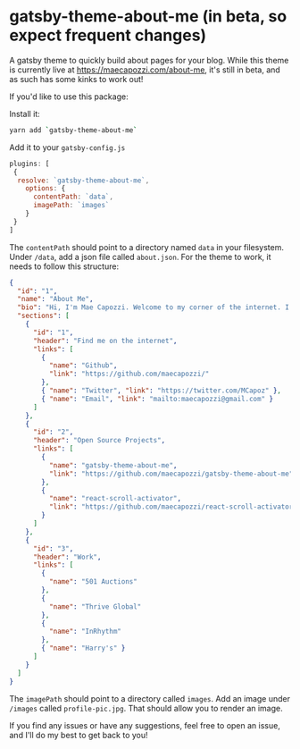 # gatsby-theme-about-me (in beta, so expect frequent changes)

A gatsby theme to quickly build about pages for your blog. While this theme is currently live at https://maecapozzi.com/about-me, it's still in beta, and as such has some kinks to work out!

If you'd like to use this package: 

Install it:

```bash
yarn add `gatsby-theme-about-me`
```
Add it to your `gatsby-config.js`

```js
plugins: [
 {
  resolve: `gatsby-theme-about-me`,
    options: {
      contentPath: `data`,
      imagePath: `images`
    }
 }
]
```

The `contentPath` should point to a directory named `data` in your filesystem. Under `/data`, add a json file called `about.json`. For the theme to work, it needs to follow this structure: 

```json
{
  "id": "1",
  "name": "About Me",
  "bio": "Hi, I'm Mae Capozzi. Welcome to my corner of the internet. I'm a Brooklyn-based software engineer interested in design systems, component libraries, and the JAMStack.",
  "sections": [
    {
      "id": "1",
      "header": "Find me on the internet",
      "links": [
        {
          "name": "Github",
          "link": "https://github.com/maecapozzi/"
        },
        { "name": "Twitter", "link": "https://twitter.com/MCapoz" },
        { "name": "Email", "link": "mailto:maecapozzi@gmail.com" }
      ]
    },
    {
      "id": "2",
      "header": "Open Source Projects",
      "links": [
        {
          "name": "gatsby-theme-about-me",
          "link": "https://github.com/maecapozzi/gatsby-theme-about-me"
        },
        {
          "name": "react-scroll-activator",
          "link": "https://github.com/maecapozzi/react-scroll-activator"
        }
      ]
    },
    {
      "id": "3",
      "header": "Work",
      "links": [
        {
          "name": "501 Auctions"
        },
        {
          "name": "Thrive Global"
        },
        {
          "name": "InRhythm"
        },
        { "name": "Harry's" }
      ]
    }
  ]
}
```

The `imagePath` should point to a directory called `images`. Add an image under `/images` called `profile-pic.jpg`. That should allow you to render an image.



If you find any issues or have any suggestions, feel free to open an issue, and I'll do my best to get back to you!
